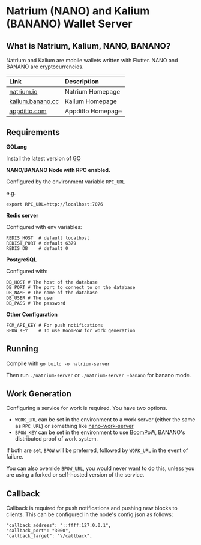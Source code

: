 # Natrium (NANO) and Kalium (BANANO) Wallet Server

## What is Natrium, Kalium, NANO, BANANO?

Natrium and Kalium are mobile wallets written with Flutter. NANO and BANANO are cryptocurrencies.

| Link                                         | Description       |
| :------------------------------------------- | :---------------- |
| [natrium.io](https://natrium.io)             | Natrium Homepage  |
| [kalium.banano.cc](https://kalium.banano.cc) | Kalium Homepage   |
| [appditto.com](https://appditto.com)         | Appditto Homepage |

## Requirements

**GOLang**

Install the latest version of [GO](https://go.dev)

**NANO/BANANO Node with RPC enabled.**

Configured by the environment variable `RPC_URL`

e.g.

```
export RPC_URL=http://localhost:7076
```

**Redis server**

Configured with env variables:

```
REDIS_HOST  # default localhost
REDIST_PORT # default 6379
REDIS_DB    # default 0
```

**PostgreSQL**

Configured with:

```
DB_HOST # The host of the database
DB_PORT # The port to connect to on the database
DB_NAME # The name of the database
DB_USER # The user
DB_PASS # The password
```

**Other Configuration**

```
FCM_API_KEY # For push notifications
BPOW_KEY    # To use BoomPoW for work generation
```

## Running

Compile with `go build -o natrium-server`

Then run `./natrium-server` or `./natrium-server -banano` for banano mode.

## Work Generation

Configuring a service for work is required. You have two options.

- `WORK_URL` can be set in the environment to a work server (either the same as `RPC_URL`) or something like [nano-work-server](https://github.com/nanocurrency/nano-work-server)
- `BPOW_KEY` can be set in the environment to use [BoomPoW](https://boompow.banano.cc), BANANO's distributed proof of work system.

If both are set, `BPOW` will be preferred, followed by `WORK_URL` in the event of failure.

You can also override `BPOW_URL`, you would never want to do this, unless you are using a forked or self-hosted version of the service.

## Callback

Callback is required for push notifications and pushing new blocks to clients. This can be configured in the node's config.json as follows:

```
"callback_address": "::ffff:127.0.0.1",
"callback_port": "3000",
"callback_target": "\/callback",
```

